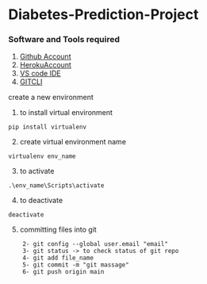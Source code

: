 # Diabetes-Prediction-Project
### Software and Tools required
1. [Github Account](https://github.com)
2. [HerokuAccount](https://heroku.com)
3. [VS code IDE](https://code.visualstudio.com/)
4. [GITCLI](https://git-scm.com/downloads)

create a new environment  
1. to install virtual environment 
```
pip install virtualenv
```
2. create virtual environment name
```
virtualenv env_name
```
3. to activate
```
.\env_name\Scripts\activate
```
4. to deactivate
```
deactivate
```
5. committing files into git
``` 1- git config --global user.name "name"
    2- git config --global user.email "email"
    3- git status -> to check status of git repo
    4- git add file_name
    5- git commit -m "git massage"
    6- git push origin main
```